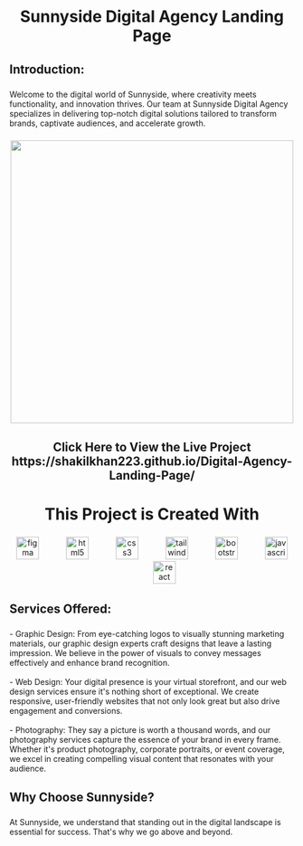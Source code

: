 <h1 align="center">Sunnyside Digital Agency Landing Page</h1>

###

<h2 align="left">Introduction:</h2>

###

<p align="left">Welcome to the digital world of Sunnyside, where creativity meets functionality, and innovation thrives. Our team at Sunnyside Digital Agency specializes in delivering top-notch digital solutions tailored to transform brands, captivate audiences, and accelerate growth.</p>

###

<div align="center">
  <img height="500" src="https://github.com/Shakilkhan223/Digital-Agency-Landing-Page/blob/main/images/previewdigital.jpg?raw=true"  />
</div>

###

<h2 align="center">Click Here to View the Live Project https://shakilkhan223.github.io/Digital-Agency-Landing-Page/</h2>

###

<h1 align="center">This Project is Created With</h1>

###

<div align="center">
  <img src="https://cdn.jsdelivr.net/gh/devicons/devicon/icons/figma/figma-original.svg" height="40" alt="figma logo"  />
  <img width="40" />
  <img src="https://skillicons.dev/icons?i=html" height="40" alt="html5 logo"  />
  <img width="40" />
  <img src="https://cdn.jsdelivr.net/gh/devicons/devicon/icons/css3/css3-original.svg" height="40" alt="css3 logo"  />
  <img width="40" />
  <img src="https://cdn.jsdelivr.net/gh/devicons/devicon/icons/tailwindcss/tailwindcss-original-wordmark.svg" height="40" alt="tailwindcss logo"  />
  <img width="40" />
  <img src="https://cdn.jsdelivr.net/gh/devicons/devicon/icons/bootstrap/bootstrap-original.svg" height="40" alt="bootstrap logo"  />
  <img width="40" />
  <img src="https://cdn.jsdelivr.net/gh/devicons/devicon/icons/javascript/javascript-original.svg" height="40" alt="javascript logo"  />
  <img width="40" />
  <img src="https://cdn.jsdelivr.net/gh/devicons/devicon/icons/react/react-original.svg" height="40" alt="react logo"  />
</div>

###

<h2 align="left">Services Offered:</h2>

###

<p align="left">- Graphic Design: From eye-catching logos to visually stunning marketing materials, our graphic design experts craft designs that leave a lasting impression. We believe in the power of visuals to convey messages effectively and enhance brand recognition.<br><br>- Web Design: Your digital presence is your virtual storefront, and our web design services ensure it's nothing short of exceptional. We create responsive, user-friendly websites that not only look great but also drive engagement and conversions.<br><br>- Photography: They say a picture is worth a thousand words, and our photography services capture the essence of your brand in every frame. Whether it's product photography, corporate portraits, or event coverage, we excel in creating compelling visual content that resonates with your audience.</p>

###

<h2 align="left">Why Choose Sunnyside?</h2>

###

<p align="left">At Sunnyside, we understand that standing out in the digital landscape is essential for success. That's why we go above and beyond.</p>

###
